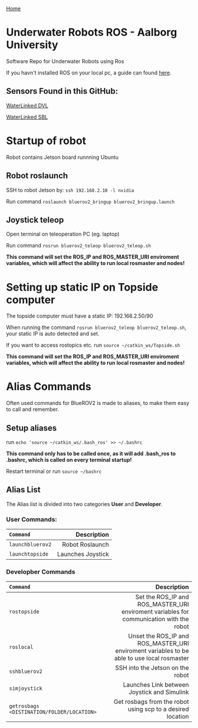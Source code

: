 [Home](.)
# Underwater Robots ROS - Aalborg University
Software Repo for Underwater Robots using Ros

If you havn't installed ROS on your local pc, a guide can found [here](Install_ROS.md).

## Sensors Found in this GitHub:
[WaterLinked DVL](src/aau_waterlinked_dvl/README.md)

[WaterLinked SBL](src/aau_waterlinked_dvl/README.md)

# Startup of robot
Robot contains Jetson board runnning Ubuntu

## Robot roslaunch
SSH to robot Jetson by:
`ssh 192.168.2.10 -l nvidia`

Run command
`roslaunch bluerov2_bringup bluerov2_bringup.launch`

## Joystick teleop 
Open terminal on teleoperation PC (eg. laptop)

Run command
`rosrun bluerov2_teleop bluerov2_teleop.sh`

**This command will set the ROS_IP and ROS_MASTER_URI enviroment variables, which will affect the ability to run local rosmaster and nodes!**

# Setting up static IP on Topside computer
The topside computer must have a static IP:
192.168.2.50/90

When running the command
`rosrun bluerov2_teleop bluerov2_teleop.sh`, your static IP is auto detected and set.

If you want to access rostopics etc. run `source ~/catkin_ws/Topside.sh`

**This command will set the ROS_IP and ROS_MASTER_URI enviroment variables, which will affect the ability to run local rosmaster and nodes!**

# Alias Commands
Often used commands for BlueROV2 is made to aliases, to make them easy to call and remember.

## Setup aliases
run `echo 'source ~/catkin_ws/.bash_ros' >> ~/.bashrc`

**This command only has to be called once, as it will add .bash_ros to .bashrc, which is called on every terminal startup!**

Restart terminal or run `source ~/bashrc`

## Alias List

The Alias list is divided into two categories <b>User</b> and <b>Developer</b>.

### User Commands:
| `Command` | Description |
| :------------ | -----------: |
| `launchbluerov2` | Robot Roslaunch |
| `launchtopside` | Launches Joystick |

### Developber Commands
| `Command` | Description |
| :------------ | -----------: |
| `rostopside` | Set the ROS_IP and ROS_MASTER_URI enviroment variables for communication with the robot |
| `roslocal` | Unset the ROS_IP and ROS_MASTER_URI enviroment variables to be able to use local rosmaster |
| `sshbluerov2` | SSH into the Jetson on the robot|
| `simjoystick` | Launches Link between Joystick and Simulink |
| `getrosbags <DISTINATION/FOLDER/LOCATION>` | Get rosbags from the robot using scp to a desired location |
